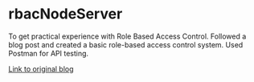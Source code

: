 # rbacNodeServer

To get practical experience with Role Based Access Control. Followed a blog post and created a basic role-based access control system. Used Postman for API testing.

[Link to original blog]([https://link-url-here.org](https://code.pieces.app/blog/role-based-access-systems-in-nodejs)https://code.pieces.app/blog/role-based-access-systems-in-nodejs)
